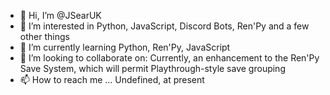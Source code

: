 - 👋 Hi, I’m @JSearUK
- 👀 I’m interested in Python, JavaScript, Discord Bots, Ren'Py and a few other things
- 🌱 I’m currently learning Python, Ren'Py, JavaScript
- 💞️ I’m looking to collaborate on: Currently, an enhancement to the Ren'Py Save System, which will permit Playthrough-style save grouping
- 📫 How to reach me ... Undefined, at present

<!---
JSearUK/JSearUK is a ✨ special ✨ repository because its `README.md` (this file) appears on your GitHub profile.
You can click the Preview link to take a look at your changes.
--->
